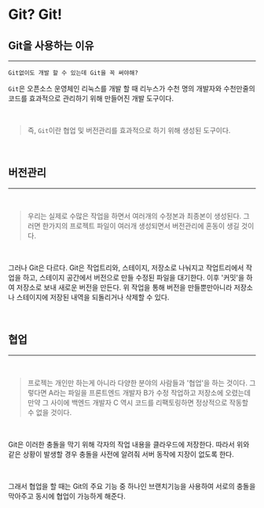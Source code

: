 Git? Git!
===========

## Git을 사용하는 이유
------

    Git없이도 개발 할 수 있는데 Git을 꼭 써야해?

`Git`은 오픈소스 운영체인 리눅스를 개발 할 때 리누스가 수천 명의 개발자와 수천만줄의 코드를 효과적으로 관리하기 위해 만들어진 개발 도구이다.

<br>

>즉, `Git`이란 협업 및 버전관리를 효과적으로 하기 위해 생성된 도구이다.

<br>

## 버전관리
----
<br>

> 우리는 실제로 수많은 작업을 하면서 여러개의 수정본과 최종본이 생성된다. 그러면 한가지의 프로젝트 파일이 여러개 생성되면서 버전관리에 혼동이 생길 것이다.

<br>

그러나 Git은 다르다. Git은 작업트리와, 스테이지, 저장소로 나눠지고
작업트리에서 작업을 하고, 스테이지 공간에서 버전으로 만들 수정된 파일을 대기한다. 이후 '커밋'을 하여 저장소로 보내 새로운 버전을 만든다. 위 작업을 통해 버전을 만들뿐만아니라 저장소나 스테이지에 저장된 내역을 되돌리거나 삭제할 수 있다.

<br>

## 협업
----
<br>

> 프로젝는 개인만 하는게 아니라 다양한 분야의 사람들과 '협업'을 하는 것이다. 
>그렇다면 A라는 파일을 프론트엔드 개발자 B가 수정 작업하고 저장소에 오렸는데 만약 그 사이에 백엔드 개발자 C 역시 코드를 리팩토링하면 정상적으로 작동할 수 없을 것이다.

<br>

Git은 이러한 충돌을 막기 위해 각자의 작업 내용을 클라우드에 저장한다. 따라서 위와 같은 상황이 발생할 경우 충돌을 사전에 알려줘 서버 동작에 지장이 없도록 한다.

<br>

그래서 협업을 할 때는 Git의 주요 기능 중 하나인 브랜치기능을 사용하여 서로의 충돌을 막아주고 동시에 협업이 가능하게 해준다.

